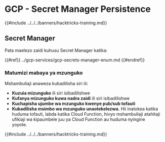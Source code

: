# GCP - Secret Manager Persistence

{{#include ../../../banners/hacktricks-training.md}}

## Secret Manager

Pata maelezo zaidi kuhusu Secret Manager katika:

{{#ref}}
../gcp-services/gcp-secrets-manager-enum.md
{{#endref}}

### Matumizi mabaya ya mzunguko

Mshambuliaji anaweza kubadilisha siri ili:

- **Kuzuia mizunguko** ili siri isibadilishwe
- **Kufanya mizunguko kuwa nadra zaidi** ili siri isibadilishwe
- **Kuchapisha ujumbe wa mzunguko kwenye pub/sub tofauti**
- **Kubadilisha msimbo wa mzunguko unaotekelezwa.** Hii inatokea katika huduma tofauti, labda katika Cloud Function, hivyo mshambuliaji atahitaji ufikiaji wa kipaumbele juu ya Cloud Function au huduma nyingine yoyote.

{{#include ../../../banners/hacktricks-training.md}}
